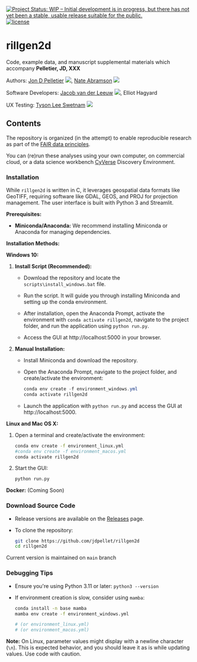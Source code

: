 [![Project Status: WIP – Initial development is in progress, but there has not yet been a stable, usable release suitable for the public.](https://www.repostatus.org/badges/latest/wip.svg)](https://www.repostatus.org/#wip) [![license](https://img.shields.io/badge/license-GPLv3-blue.svg)](https://opensource.org/licenses/GPL-3.0) 

# rillgen2d

Code, example data, and manuscript supplemental materials which accompany **Pelletier, JD, XXX**

Authors: [Jon D Pelletier](http://jdpellet.github.io/) [![](https://orcid.org/sites/default/files/images/orcid_16x16.png)](http://orcid.org/0000-0002-0702-2646), [Nate Abramson]() [![](https://orcid.org/sites/default/files/images/orcid_16x16.png)](https://orcid.org/0000-0001-9417-5810)

Software Developers: [Jacob van der Leeuw](https://jvanderleeuw) [![](https://orcid.org/sites/default/files/images/orcid_16x16.png)](http://orcid.org/0000-0003-0892-9837), Elliot Hagyard  

UX Testing: [Tyson Lee Swetnam](https://tyson-swetnam.github.io/) [![](https://orcid.org/sites/default/files/images/orcid_16x16.png)](http://orcid.org/0000-0002-6639-7181)

## Contents

The repository is organized (in the attempt) to enable reproducible research as part of the [FAIR data principles](https://www.go-fair.org/fair-principles/).

You can (re)run these analyses using your own computer, on commercial cloud, or a data science workbench [CyVerse](https://cyverse.org) Discovery Environment.

### Installation

While `rillgen2d` is written in C, it leverages geospatial data formats like GeoTIFF, requiring software like GDAL, GEOS, and PROJ for projection management. The user interface is built with Python 3 and Streamlit.

**Prerequisites:**

- **Miniconda/Anaconda:** We recommend installing Miniconda or Anaconda for managing dependencies.

**Installation Methods:**

**Windows 10:**

1. **Install Script (Recommended):**
    
    - Download the repository and locate the `scripts\install_windows.bat` file.
    
    - Run the script. It will guide you through installing Miniconda and setting up the conda environment.
    
    - After installation, open the Anaconda Prompt, activate the environment with `conda activate rillgen2d`, navigate to the project folder, and run the application using `python run.py`.
    
    - Access the GUI at http://localhost:5000 in your browser.
  
2. **Manual Installation:**
    
    - Install Miniconda and download the repository.
    
    - Open the Anaconda Prompt, navigate to the project folder, and create/activate the environment:
        
        ```powershell
        conda env create -f environment_windows.yml
        conda activate rillgen2d
        ```
    
    - Launch the application with `python run.py` and access the GUI at http://localhost:5000.

**Linux and Mac OS X:**

1. Open a terminal and create/activate the environment:
   
    ```bash
    conda env create -f environment_linux.yml
    #conda env create -f environment_macos.yml
    conda activate rillgen2d
    ```

2. Start the GUI: 

    ```bash
    python run.py
    ```

**Docker:** (Coming Soon)

### Download Source Code

- Release versions are available on the [Releases](https://github.com/tyson-swetnam/rillgen2d/releases) page.

- To clone the repository:
    ```bash
    git clone https://github.com/jdpellet/rillgen2d
    cd rillgen2d
    ```

Current version is maintained on `main` branch

### Debugging Tips

- Ensure you're using Python 3.11 or later: `python3 --version`

- If environment creation is slow, consider using `mamba`:
  
    ```bash
    conda install -n base mamba
    mamba env create -f environment_windows.yml  
    
    # (or environment_linux.yml)
    # (or environment_macos.yml)
    ```

**Note:** On Linux, parameter values might display with a newline character (`\n`). This is expected behavior, and you should leave it as is while updating values.
Use code with caution.